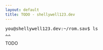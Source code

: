 ```yaml
---
layout: default
title: TODO - shellywell123.dev
---
```

<pre>
you@shellywell123.dev:~/rom.sav$ ls
<a href="./index.html">..</a>
</pre>
TODO